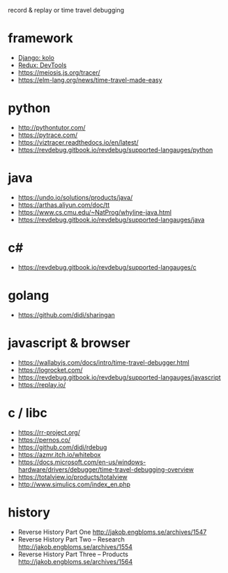 record & replay or time travel debugging

# framework

* [Django: kolo](https://kolo.app/)
* [Redux: DevTools](https://chrome.google.com/webstore/detail/redux-devtools/lmhkpmbekcpmknklioeibfkpmmfibljd)
* https://meiosis.js.org/tracer/
* https://elm-lang.org/news/time-travel-made-easy
 
# python

* http://pythontutor.com/
* https://pytrace.com/
* https://viztracer.readthedocs.io/en/latest/
* https://revdebug.gitbook.io/revdebug/supported-langauges/python

# java

* https://undo.io/solutions/products/java/
* https://arthas.aliyun.com/doc/tt
* https://www.cs.cmu.edu/~NatProg/whyline-java.html
* https://revdebug.gitbook.io/revdebug/supported-langauges/java

# c#

* https://revdebug.gitbook.io/revdebug/supported-langauges/c

# golang

* https://github.com/didi/sharingan

# javascript & browser

* https://wallabyjs.com/docs/intro/time-travel-debugger.html
* https://logrocket.com/
* https://revdebug.gitbook.io/revdebug/supported-langauges/javascript
* https://replay.io/

# c / libc

* https://rr-project.org/
* https://pernos.co/
* https://github.com/didi/rdebug
* https://azmr.itch.io/whitebox
* https://docs.microsoft.com/en-us/windows-hardware/drivers/debugger/time-travel-debugging-overview
* https://totalview.io/products/totalview
* http://www.simulics.com/index_en.php

# history

* Reverse History Part One http://jakob.engbloms.se/archives/1547
* Reverse History Part Two – Research http://jakob.engbloms.se/archives/1554
* Reverse History Part Three – Products http://jakob.engbloms.se/archives/1564

